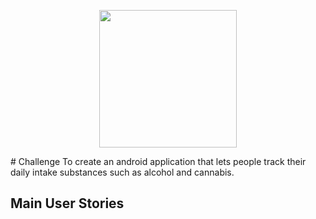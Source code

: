 <p align="center">
  <img src="https://i.imgur.com/VUjIW1U.png" width="220" height="220">
</p>
# Challenge
To create an android application that lets people track their daily intake substances such as alcohol and cannabis.

## Main User Stories
<p align="center"
<img src="https://i.imgur.com/5EptZ7v.png"  width="220" height="220" >
</p>

<p align="center"
<img src="https://i.imgur.com/90gHQef.png"  width="220" height="220" >
</p>
<p align="center"
<img src="https://i.imgur.com/SvnYdpX.png" width="220" height="220" >
</p>
<p align="center"
<img src="https://i.imgur.com/CC9H8yQ.png"  width="220" height="220">
</p>
